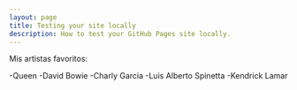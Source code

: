 ```yaml
---
layout: page
title: Testing your site locally
description: How to test your GitHub Pages site locally.
---
```


Mis artistas favoritos:

-Queen
-David Bowie
-Charly Garcia
-Luis Alberto Spinetta
-Kendrick Lamar